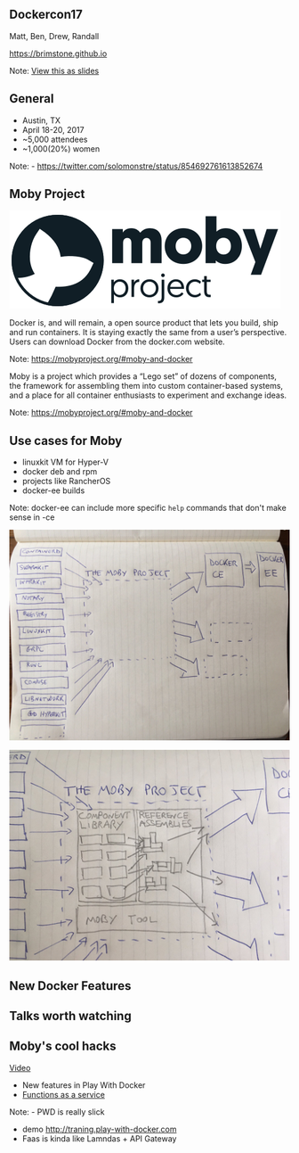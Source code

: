 Dockercon17
-----------
Matt, Ben, Drew, Randall

https://brimstone.github.io

Note: <a href="slides.html?talks/dockercon17.md#!">View this as slides</a>


General
-------

- Austin, TX
- April 18-20, 2017
- ~5,000 attendees
- ~1,000(20%) women

Note: - https://twitter.com/solomonstre/status/854692761613852674



Moby Project
------------

![](dockercon17/moby-project-logo.png)


Docker is, and will remain, a open source product that lets you build, ship and run containers. It is staying exactly the same from a user’s perspective. Users can download Docker from the docker.com website.

Note: https://mobyproject.org/#moby-and-docker


Moby is a project which provides a “Lego set” of dozens of components, the framework for assembling them into custom container-based systems, and a place for all container enthusiasts to experiment and exchange ideas.

Note: https://mobyproject.org/#moby-and-docker


Use cases for Moby
------------------
- linuxkit VM for Hyper-V
- docker deb and rpm
- projects like RancherOS
- docker-ee builds

Note: docker-ee can include more specific `help` commands that don't make sense in -ce


![](dockercon17/moby-project-1.jpg)


![](dockercon17/moby-project-2.jpg)



New Docker Features
-------------------



Talks worth watching
--------------------


Moby's cool hacks
-----------------

[Video](https://www.youtube.com/watch?v=-h2VTE9WnZs)
- New features in Play With Docker
- [Functions as a service](http://getfaas.com)

Note: - PWD is really slick
- demo http://traning.play-with-docker.com
- Faas is kinda like Lamndas + API Gateway
